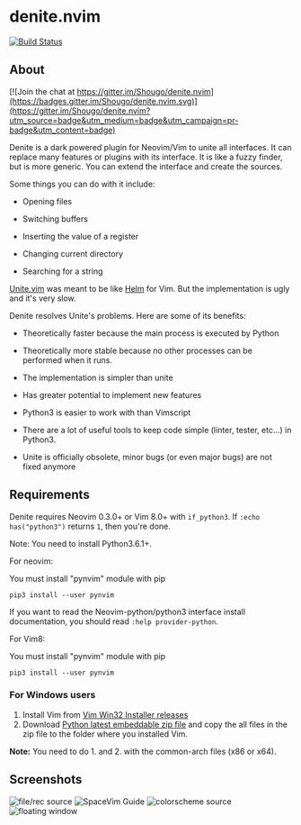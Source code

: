 denite.nvim
===========

[![Build Status](https://travis-ci.org/Shougo/denite.nvim.svg?branch=master)](https://travis-ci.org/Shougo/denite.nvim)


## About

[![Join the chat at https://gitter.im/Shougo/denite.nvim](https://badges.gitter.im/Shougo/denite.nvim.svg)](https://gitter.im/Shougo/denite.nvim?utm_source=badge&utm_medium=badge&utm_campaign=pr-badge&utm_content=badge)

Denite is a dark powered plugin for Neovim/Vim to unite all interfaces.
It can replace many features or plugins with its interface.
It is like a fuzzy finder, but is more generic.
You can extend the interface and create the sources.

Some things you can do with it include:

* Opening files

* Switching buffers

* Inserting the value of a register

* Changing current directory

* Searching for a string

[Unite.vim](https://github.com/Shougo/unite.vim) was meant to be like [Helm](https://github.com/emacs-helm/helm) for Vim.
But the implementation is ugly and it's very slow.

Denite resolves Unite's problems. Here are some of its benefits:

* Theoretically faster because the main process is executed by Python

* Theoretically more stable because no other processes can be performed when
it runs.

* The implementation is simpler than unite

* Has greater potential to implement new features

* Python3 is easier to work with than Vimscript

* There are a lot of useful tools to keep code simple (linter, tester, etc...)
in Python3.

* Unite is officially obsolete, minor bugs (or even major bugs) are
not fixed anymore


## Requirements

Denite requires Neovim 0.3.0+ or Vim 8.0+ with `if_python3`.
If `:echo has("python3")` returns `1`, then you're done.

Note: You need to install Python3.6.1+.

For neovim:

You must install "pynvim" module with pip

    pip3 install --user pynvim

If you want to read the Neovim-python/python3 interface install documentation,
you should read `:help provider-python`.

For Vim8:

You must install "pynvim" module with pip

    pip3 install --user pynvim


### For Windows users

1. Install Vim from [Vim Win32 Installer
   releases](https://github.com/vim/vim-win32-installer/releases)
2. Download [Python latest embeddable zip
   file](https://www.python.org/downloads/windows/) and copy the all files in
   the zip file to the folder where you installed Vim.

**Note:** You need to do 1. and 2. with the common-arch files (x86 or x64).


## Screenshots

![file/rec source](https://user-images.githubusercontent.com/13142418/34324674-b8ddd5b8-e840-11e7-9b77-d94e1b084bda.gif)
![SpaceVim Guide](https://user-images.githubusercontent.com/13142418/34324752-e5a89900-e842-11e7-9f87-6d8789ba3871.gif)
![colorscheme source](https://user-images.githubusercontent.com/13142418/34324786-f4dd39a2-e843-11e7-97ef-7a48ee04d27b.gif)
![floating window](https://user-images.githubusercontent.com/1239245/54329573-8b047380-4655-11e9-8b9a-ab4a91f4768f.gif)
